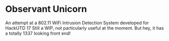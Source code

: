 # Observant Unicorn

An attempt at a 802.11 WiFi Intrusion Detection System developed for HackUTD 17 
Still a WIP, not particularly useful at the moment. But hey, it has a totally 1337 looking front end!
